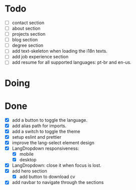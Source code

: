 # Todo

- [ ] contact section
- [ ] about section
- [ ] projects section 
- [ ] blog section
- [ ] degree section
- [ ] add text-skeleton when loading the i18n texts.
- [ ] add job experience section
- [ ] add resume for all supported languages: pt-br and en-us.

# Doing

   
# Done

- [x] add a button to toggle the language.
- [x] add alias path for imports.
- [x] add a switch to toggle the theme
- [x] setup eslint and prettier
- [x] improve the lang-select element design
- [x] LangDropdown responsiveness:
  - [x] mobile 
  - [x] desktop
- [x] LangDropdown: close it when focus is lost.
- [x] add hero section
  - [x] add button to download cv 
- [x] add navbar to navigate through the sections